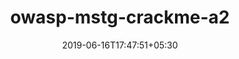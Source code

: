 ---
title: "owasp-mstg-crackme-a2"
date: 2019-06-16T17:47:51+05:30
type: "organisations"
org_name: "OWASP"
repo_desc: "The new home for Crackme LVL2. Soon more to come!"
repo_link: https://github.com/OWASP/owasp-mstg-crackme-a2


---